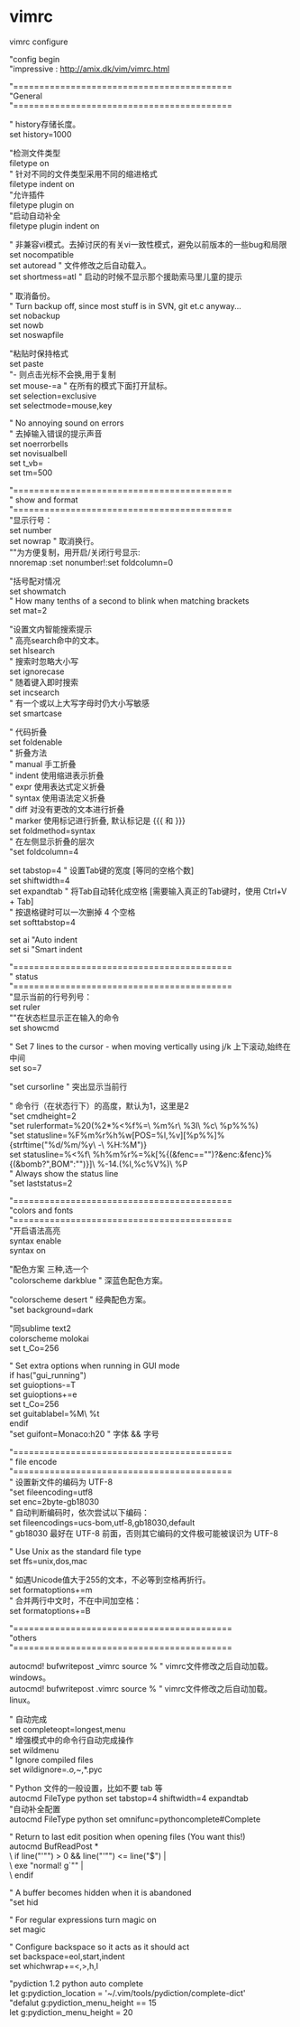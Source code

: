# vimrc
vimrc configure


"config begin  
"impressive : http://amix.dk/vim/vimrc.html  
  
"==========================================  
"General  
"==========================================  
  
" history存储长度。  
set history=1000         
  
"检测文件类型  
filetype on  
" 针对不同的文件类型采用不同的缩进格式    
filetype indent on                 
"允许插件    
filetype plugin on  
"启动自动补全  
filetype plugin indent on  
  
" 非兼容vi模式。去掉讨厌的有关vi一致性模式，避免以前版本的一些bug和局限  
set nocompatible        
set autoread          " 文件修改之后自动载入。  
set shortmess=atI       " 启动的时候不显示那个援助索马里儿童的提示  
  
" 取消备份。  
" Turn backup off, since most stuff is in SVN, git et.c anyway...  
set nobackup  
set nowb  
set noswapfile  
  
"粘贴时保持格式  
set paste  
"- 则点击光标不会换,用于复制  
set mouse-=a           " 在所有的模式下面打开鼠标。  
set selection=exclusive    
set selectmode=mouse,key  
  
" No annoying sound on errors  
" 去掉输入错误的提示声音  
set noerrorbells  
set novisualbell  
set t_vb=  
set tm=500  
  
  
"==========================================  
" show and format  
"==========================================  
"显示行号：  
set number  
set nowrap                    " 取消换行。  
""为方便复制，用<F2>开启/关闭行号显示:  
nnoremap <F2> :set nonumber!<CR>:set foldcolumn=0<CR>  
  
  
"括号配对情况  
set showmatch  
" How many tenths of a second to blink when matching brackets  
set mat=2  
  
"设置文内智能搜索提示  
" 高亮search命中的文本。  
set hlsearch            
" 搜索时忽略大小写  
set ignorecase  
" 随着键入即时搜索  
set incsearch  
" 有一个或以上大写字母时仍大小写敏感  
set smartcase  
  
" 代码折叠  
set foldenable  
" 折叠方法  
" manual    手工折叠  
" indent    使用缩进表示折叠  
" expr      使用表达式定义折叠  
" syntax    使用语法定义折叠  
" diff      对没有更改的文本进行折叠  
" marker    使用标记进行折叠, 默认标记是 {{{ 和 }}}  
set foldmethod=syntax  
" 在左侧显示折叠的层次  
"set foldcolumn=4  
  
set tabstop=4                " 设置Tab键的宽度        [等同的空格个数]  
set shiftwidth=4  
set expandtab                " 将Tab自动转化成空格    [需要输入真正的Tab键时，使用 Ctrl+V + Tab]  
" 按退格键时可以一次删掉 4 个空格  
set softtabstop=4  
  
set ai "Auto indent  
set si "Smart indent  
  
"==========================================  
" status  
"==========================================  
"显示当前的行号列号：  
set ruler  
""在状态栏显示正在输入的命令  
set showcmd  
  
" Set 7 lines to the cursor - when moving vertically using j/k 上下滚动,始终在中间  
set so=7  
  
"set cursorline              " 突出显示当前行  
  
" 命令行（在状态行下）的高度，默认为1，这里是2  
"set cmdheight=2  
"set rulerformat=%20(%2*%<%f%=\ %m%r\ %3l\ %c\ %p%%%)  
"set statusline=%F%m%r%h%w\[POS=%l,%v][%p%%]\%{strftime(\"%d/%m/%y\ -\ %H:%M\")}  
set statusline=%<%f\ %h%m%r%=%k[%{(&fenc==\"\")?&enc:&fenc}%{(&bomb?\",BOM\":\"\")}]\ %-14.(%l,%c%V%)\ %P  
" Always show the status line  
"set laststatus=2  
  
  
"==========================================  
"colors and fonts  
"==========================================  
"开启语法高亮  
syntax enable  
syntax on  
  
"配色方案 三种,选一个  
"colorscheme darkblue          " 深蓝色配色方案。  
  
"colorscheme desert " 经典配色方案。  
"set background=dark  
  
"同sublime text2  
colorscheme molokai  
set t_Co=256  
  
" Set extra options when running in GUI mode  
if has("gui_running")  
    set guioptions-=T  
    set guioptions+=e  
    set t_Co=256  
    set guitablabel=%M\ %t  
endif  
"set guifont=Monaco:h20          " 字体 && 字号    
  
"==========================================  
" file encode  
"==========================================  
" 设置新文件的编码为 UTF-8  
"set fileencoding=utf8  
set enc=2byte-gb18030  
" 自动判断编码时，依次尝试以下编码：  
set fileencodings=ucs-bom,utf-8,gb18030,default  
" gb18030 最好在 UTF-8 前面，否则其它编码的文件极可能被误识为 UTF-8  
  
" Use Unix as the standard file type  
set ffs=unix,dos,mac  
  
" 如遇Unicode值大于255的文本，不必等到空格再折行。  
set formatoptions+=m  
" 合并两行中文时，不在中间加空格：  
set formatoptions+=B  
  
  
"==========================================  
"others  
"==========================================  
  
autocmd! bufwritepost _vimrc source % " vimrc文件修改之后自动加载。 windows。  
autocmd! bufwritepost .vimrc source % " vimrc文件修改之后自动加载。 linux。  
  
  
" 自动完成   
set completeopt=longest,menu  
" 增强模式中的命令行自动完成操作  
set wildmenu  
" Ignore compiled files  
set wildignore=*.o,*~,*.pyc  
  
" Python 文件的一般设置，比如不要 tab 等  
autocmd FileType python set tabstop=4 shiftwidth=4 expandtab  
"自动补全配置  
autocmd FileType python set omnifunc=pythoncomplete#Complete  
  
  
" Return to last edit position when opening files (You want this!)  
autocmd BufReadPost *  
     \ if line("'\"") > 0 && line("'\"") <= line("$") |  
     \   exe "normal! g`\"" |  
     \ endif  
  
" A buffer becomes hidden when it is abandoned  
"set hid  
  
" For regular expressions turn magic on  
set magic  
  
" Configure backspace so it acts as it should act  
set backspace=eol,start,indent  
set whichwrap+=<,>,h,l  
  
"pydiction 1.2 python auto complete  
let g:pydiction_location = '~/.vim/tools/pydiction/complete-dict'  
"defalut g:pydiction_menu_height == 15  
let g:pydiction_menu_height = 20 
